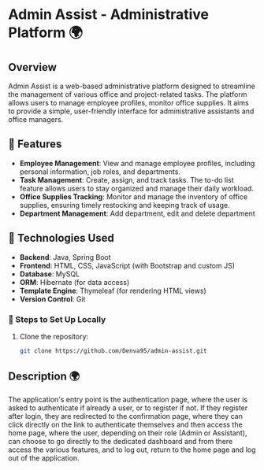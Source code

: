 # Admin Assist -  Administrative Platform 🌍


## Overview
Admin Assist is a web-based administrative platform designed to streamline the management of various office and project-related tasks. The platform allows users to manage employee profiles,  monitor office supplies. It aims to provide a simple, 
user-friendly interface for administrative assistants and office managers.

## 🌟 Features
- **Employee Management**: View and manage employee profiles, including personal information, job roles, and departments.
- **Task Management**: Create, assign, and track tasks. The to-do list feature allows users to stay organized and manage their daily workload.
- **Office Supplies Tracking**: Monitor and manage the inventory of office supplies, ensuring timely restocking and keeping track of usage.
- **Department Management**: Add department, edit and delete department

## 📜 Technologies Used
- **Backend**: Java, Spring Boot
- **Frontend**: HTML, CSS, JavaScript (with Bootstrap and custom JS)
- **Database**: MySQL
- **ORM**: Hibernate (for data access)
- **Template Engine**: Thymeleaf (for rendering HTML views)
- **Version Control**: Git

### 🚀 Steps to Set Up Locally
1. Clone the repository:
   ```bash
   git clone https://github.com/Denva95/admin-assist.git

## Description 🌍
The application's entry point is the authentication page, where the user is asked to authenticate if already a user, or to register if not.
If they register after login, they are redirected to the confirmation page, where they can click directly on the link to authenticate themselves and then access the home page, where the user, depending on their role (Admin or Assistant), can choose to go directly to the dedicated dashboard and from there access the various features, 
and to log out, return to the home page and log out of the application.